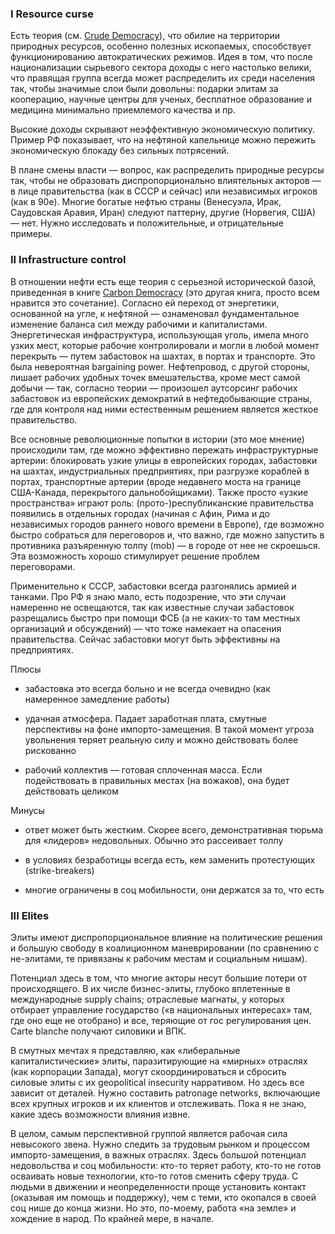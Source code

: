 

### I Resource curse

Есть теория (см. [Crude Democracy](https://www.amazon.com/Crude-Democracy-Political-Cambridge-Comparative/dp/0521730759)), что обилие на территории природных ресурсов, особенно полезных ископаемых, способствует функционированию автократических режимов. Идея в том, что после национализации сырьевого сектора доходы с него настолько велики, что правящая группа всегда может распределить их среди населения так, чтобы значимые слои были довольны: подарки элитам за кооперацию, научные центры для ученых, бесплатное образование и медицина минимально приемлемого качества и пр.

  

Высокие доходы скрывают неэффективную экономическую политику. Пример РФ показывает, что на нефтяной капельнице можно пережить экономическую блокаду без сильных потрясений.

  

В плане смены власти — вопрос, как распределить природные ресурсы так, чтобы не образовать диспропорционально влиятельных акторов — в лице правительства (как в СССР и сейчас) или независимых игроков (как в 90е). Многие богатые нефтью страны (Венесуэла, Ирак, Саудовская Аравия, Иран) следуют паттерну, другие (Норвегия, США) — нет. Нужно исследовать и положительные, и отрицательные примеры.

### II Infrastructure control

В отношении нефти есть еще теория с серьезной исторической базой, приведенная в книге [Carbon Democracy](https://www.amazon.com/Carbon-Democracy-Political-Power-Age/dp/1781681163) (это другая книга, просто всем нравится это сочетание). Согласно ей переход от энергетики, основанной на угле, к нефтяной — ознаменовал фундаментальное изменение баланса сил между рабочими и капиталистами. Энергетическая инфраструктура, использующая уголь, имела много узких мест, которые рабочие контролировали и могли в любой момент перекрыть — путем забастовок на шахтах, в портах и транспорте. Это была невероятная bargaining power. Нефтепровод, с другой стороны, лишает рабочих удобных точек вмешательства, кроме мест самой добычи — так, согласно теории — произошел аутсорсинг рабочих забастовок из европейских демократий в нефтедобывающие страны, где для контроля над ними естественным решением является жесткое правительство.

  

Все основные революционные попытки в истории (это мое мнение) происходили там, где можно эффективно пережать инфраструктурные артерии: блокировать узкие улицы в европейских городах, забастовки на шахтах, индустриальных предприятиях, при разгрузке кораблей в портах, транспортные артерии (вроде недавнего моста на границе США-Канада, перекрытого дальнобойщиками). Также просто «узкие пространства» играют роль: (прото-)республиканские правительства появились в отдельных городах (начиная с Афин, Рима и до независимых городов раннего нового времени в Европе), где возможно быстро собраться для переговоров и, что важно, где можно запустить в противника разъяренную толпу (mob) — в городе от нее не скроешься. Эта возможность хорошо стимулирует решение проблем переговорами.

Применительно к СССР, забастовки всегда разгонялись армией и танками. Про РФ я знаю мало, есть подозрение, что эти случаи намеренно не освещаются, так как известные случаи забастовок разрещались быстро при помощи ФСБ (а не каких-то там местных организаций и обсуждений) — что тоже намекает на опасения правительства. Сейчас забастовки могут быть эффективны на предприятиях.

Плюсы

+ забастовка это всегда больно и не всегда очевидно (как намеренное замедление работы)

+ удачная атмосфера. Падает заработная плата, смутные перспективы на фоне импорто-замещения. В такой момент угроза увольнения теряет реальную силу и можно действовать более рискованно

+ рабочий коллектив — готовая сплоченная масса. Если подействовать в правильных местах (на вожаков), она будет действовать целиком

Минусы

- ответ может быть жестким. Скорее всего, демонстративная тюрьма для «лидеров» недовольных. Обычно это рассеивает толпу

- в условиях безработицы всегда есть, кем заменить протестующих (strike-breakers)

- многие ограничены в соц мобильности, они держатся за то, что есть

  

### III Elites

Элиты имеют диспропорциональное влияние на политические решения и большую свободу в коалиционном маневрировании (по сравнению с не-элитами, те привязаны к рабочим местам и социальным нишам).

Потенциал здесь в том, что многие акторы несут большие потери от происходящего. В их числе бизнес-элиты, глубоко вплетенные в международные supply chains; отраслевые магнаты, у которых отбирает управление государство («в национальных интересах» там, где оно еще не отобрано) и все, теряющие от гос регулирования цен. Carte blanche получают силовики и ВПК.

В смутных мечтах я представляю, как «либеральные капиталистические» элиты, паразитирующие на «мирных» отраслях (как корпорации Запада), могут скоординироваться и сбросить силовые элиты с их geopolitical insecurity нарративом. Но здесь все зависит от деталей. Нужно составить patronage networks, включающие всех крупных игроков и их клиентов и отслеживать. Пока я не знаю, какие здесь возможности влияния извне.


В целом, самым перспективной группой является рабочая сила невысокого звена. Нужно следить за трудовым рынком и процессом импорто-замещения, в важных отраслях. Здесь большой потенциал недовольства и соц мобильности: кто-то теряет работу, кто-то не готов осваивать новые технологии, кто-то готов сменить сферу труда. С людьми в движении и неопределенности проще установить контакт (оказывая им помощь и поддержку), чем с теми, кто окопался в своей соц нише до конца жизни. Но это, по-моему, работа «на земле» и хождение в народ. По крайней мере, в начале.
